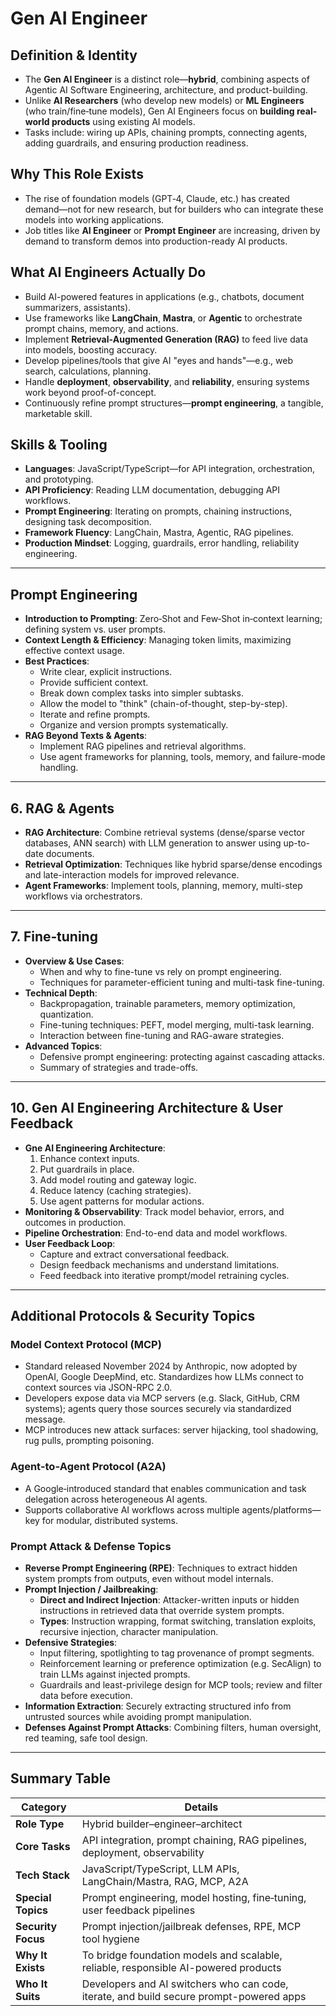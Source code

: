 # Gen AI Engineer

## Definition & Identity

- The **Gen AI Engineer** is a distinct role—**hybrid**, combining aspects of Agentic AI Software Engineering, architecture, and product-building.
- Unlike **AI Researchers** (who develop new models) or **ML Engineers** (who train/fine‑tune models), Gen AI Engineers focus on **building real-world products** using existing AI models.
- Tasks include: wiring up APIs, chaining prompts, connecting agents, adding guardrails, and ensuring production readiness.

## Why This Role Exists

- The rise of foundation models (GPT‑4, Claude, etc.) has created demand—not for new research, but for builders who can integrate these models into working applications.
- Job titles like **AI Engineer** or **Prompt Engineer** are increasing, driven by demand to transform demos into production-ready AI products.

## What AI Engineers Actually Do

- Build AI-powered features in applications (e.g., chatbots, document summarizers, assistants).
- Use frameworks like **LangChain**, **Mastra**, or **Agentic** to orchestrate prompt chains, memory, and actions.
- Implement **Retrieval‑Augmented Generation (RAG)** to feed live data into models, boosting accuracy.
- Develop pipelines/tools that give AI "eyes and hands"—e.g., web search, calculations, planning.
- Handle **deployment**, **observability**, and **reliability**, ensuring systems work beyond proof-of-concept.
- Continuously refine prompt structures—**prompt engineering**, a tangible, marketable skill.

## Skills & Tooling

- **Languages**: JavaScript/TypeScript—for API integration, orchestration, and prototyping.
- **API Proficiency**: Reading LLM documentation, debugging API workflows.
- **Prompt Engineering**: Iterating on prompts, chaining instructions, designing task decomposition.
- **Framework Fluency**: LangChain, Mastra, Agentic, RAG pipelines.
- **Production Mindset**: Logging, guardrails, error handling, reliability engineering.

---

## Prompt Engineering

- **Introduction to Prompting**: Zero‑Shot and Few‑Shot in‑context learning; defining system vs. user prompts.
- **Context Length & Efficiency**: Managing token limits, maximizing effective context usage.
- **Best Practices**:
  - Write clear, explicit instructions.
  - Provide sufficient context.
  - Break down complex tasks into simpler subtasks.
  - Allow the model to "think" (chain-of-thought, step-by-step).
  - Iterate and refine prompts.
  - Organize and version prompts systematically.
- **RAG Beyond Texts & Agents**:
  - Implement RAG pipelines and retrieval algorithms.
  - Use agent frameworks for planning, tools, memory, and failure-mode handling.

---

## 6. RAG & Agents

- **RAG Architecture**: Combine retrieval systems (dense/sparse vector databases, ANN search) with LLM generation to answer using up-to-date documents.
- **Retrieval Optimization**: Techniques like hybrid sparse/dense encodings and late-interaction models for improved relevance.
- **Agent Frameworks**: Implement tools, planning, memory, multi-step workflows via orchestrators.

---

## 7. Fine‑tuning

- **Overview & Use Cases**:
  - When and why to fine-tune vs rely on prompt engineering.
  - Techniques for parameter-efficient tuning and multi-task fine-tuning.
- **Technical Depth**:
  - Backpropagation, trainable parameters, memory optimization, quantization.
  - Fine-tuning techniques: PEFT, model merging, multi-task learning.
  - Interaction between fine-tuning and RAG-aware strategies.
- **Advanced Topics**:
  - Defensive prompt engineering: protecting against cascading attacks.
  - Summary of strategies and trade-offs.

---

## 10. Gen AI Engineering Architecture & User Feedback

- **Gne AI Engineering Architecture**:
  1. Enhance context inputs.
  2. Put guardrails in place.
  3. Add model routing and gateway logic.
  4. Reduce latency (caching strategies).
  5. Use agent patterns for modular actions.
- **Monitoring & Observability**: Track model behavior, errors, and outcomes in production.
- **Pipeline Orchestration**: End-to-end data and model workflows.
- **User Feedback Loop**:
  - Capture and extract conversational feedback.
  - Design feedback mechanisms and understand limitations.
  - Feed feedback into iterative prompt/model retraining cycles.

---

## Additional Protocols & Security Topics

### Model Context Protocol (MCP)
- Standard released November 2024 by Anthropic, now adopted by OpenAI, Google DeepMind, etc. Standardizes how LLMs connect to context sources via JSON-RPC 2.0.
- Developers expose data via MCP servers (e.g. Slack, GitHub, CRM systems); agents query those sources securely via standardized message.
- MCP introduces new attack surfaces: server hijacking, tool shadowing, rug pulls, prompting poisoning.

### Agent‑to‑Agent Protocol (A2A)
- A Google‑introduced standard that enables communication and task delegation across heterogeneous AI agents.
- Supports collaborative AI workflows across multiple agents/platforms—key for modular, distributed systems.

### Prompt Attack & Defense Topics
- **Reverse Prompt Engineering (RPE)**: Techniques to extract hidden system prompts from outputs, even without model internals.
- **Prompt Injection / Jailbreaking**:
  - **Direct and Indirect Injection**: Attacker-written inputs or hidden instructions in retrieved data that override system prompts.
  - **Types**: Instruction wrapping, format switching, translation exploits, recursive injection, character manipulation.
- **Defensive Strategies**:
  - Input filtering, spotlighting to tag provenance of prompt segments.
  - Reinforcement learning or preference optimization (e.g. SecAlign) to train LLMs against injected prompts.
  - Guardrails and least-privilege design for MCP tools; review and filter data before execution.
- **Information Extraction**: Securely extracting structured info from untrusted sources while avoiding prompt manipulation.
- **Defenses Against Prompt Attacks**: Combining filters, human oversight, red teaming, safe tool design.

---

## Summary Table

| Category            | Details                                                                                 |
|---------------------|-----------------------------------------------------------------------------------------|
| **Role Type**        | Hybrid builder–engineer–architect                                                       |
| **Core Tasks**       | API integration, prompt chaining, RAG pipelines, deployment, observability             |
| **Tech Stack**       | JavaScript/TypeScript, LLM APIs, LangChain/Mastra, RAG, MCP, A2A                                  |
| **Special Topics**   | Prompt engineering, model hosting, fine‑tuning, user feedback pipelines                  |
| **Security Focus**   | Prompt injection/jailbreak defenses, RPE, MCP tool hygiene                              |
| **Why It Exists**    | To bridge foundation models and scalable, reliable, responsible AI-powered products     |
| **Who It Suits**     | Developers and AI switchers who can code, iterate, and build secure prompt-powered apps  |
